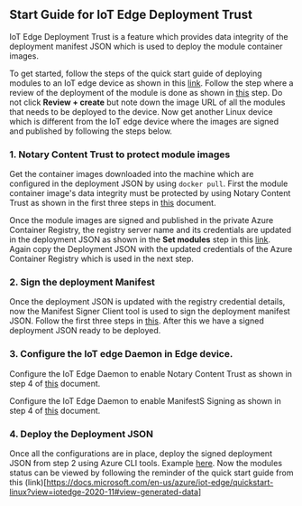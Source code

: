 ## Start Guide for IoT Edge Deployment Trust
IoT Edge Deployment Trust is a feature which provides data integrity of the deployment manifest JSON which is used to deploy the module container images. 

To get started, follow the steps of the quick start guide of deploying modules to an IoT edge device as shown in this [link](https://docs.microsoft.com/en-us/azure/iot-edge/quickstart-linux?view=iotedge-2020-11). Follow the step where a review of the deployment of the module is done as shown in [this](https://docs.microsoft.com/en-us/azure/iot-edge/quickstart-linux?view=iotedge-2020-11#review-and-create) step. Do not click **Review + create** but note down the image URL of all the modules that needs to be deployed to the device. Now get another Linux device which is different from the IoT edge device where the images are signed and published by following the steps below.

### 1. Notary Content Trust to protect module images
Get the container images downloaded into the machine which are configured in the deployment JSON by using  `docker pull`. First the module container image's data integrity must be protected by using Notary Content Trust as shown in the first three steps in [this](https://github.com/Azure/iotedge/blob/master/doc/NotaryContentTrust.md) document.

Once the module images are signed and published in the private Azure Container Registry, the registry server name and its credentials are updated in the deployment JSON as shown in the **Set modules** step in this [link](https://docs.microsoft.com/en-us/azure/iot-edge/quickstart-linux?view=iotedge-2020-11#modules). Again copy the Deployment JSON with the updated credentials of the Azure Container Registry which is used in the next step.

### 2. Sign the deployment Manifest
Once the deployment JSON is updated with the registry credential details, now the Manifest Signer Client tool is used to sign the deployment manifest JSON. Follow the first three steps in [this](https://github.com/Azure/iotedge/blob/master/samples/dotnet/ManifestSignerClient/Readme.md). After this we have a signed deployment JSON ready to be deployed. 

### 3. Configure the IoT edge Daemon in Edge device.
Configure the IoT Edge Daemon to enable Notary Content Trust as shown in step 4 of [this](https://github.com/Azure/iotedge/blob/master/doc/NotaryContentTrust.md) document.

Configure the IoT Edge Daemon to enable ManifestS Signing as shown in step 4 of [this](https://github.com/Azure/iotedge/blob/master/samples/dotnet/ManifestSignerClient/Readme.md) document.

### 4. Deploy the Deployment JSON
Once all the configurations are in place, deploy the signed deployment JSON from step 2 using Azure CLI tools. Example [here](https://docs.microsoft.com/en-us/cli/azure/iot/edge/deployment?view=azure-cli-latest). Now the modules status can be viewed by following the reminder of the quick start guide from this (link)[https://docs.microsoft.com/en-us/azure/iot-edge/quickstart-linux?view=iotedge-2020-11#view-generated-data]
